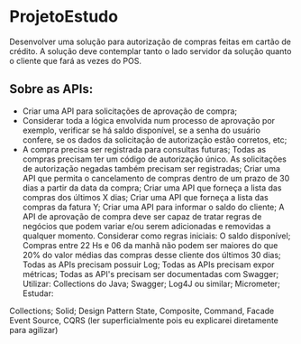 # ProjetoEstudo

Desenvolver uma solução para autorização de compras feitas em cartão de crédito. A solução deve contemplar tanto o lado servidor da solução quanto o cliente que fará as vezes do POS.

## Sobre as APIs:

- Criar uma API para solicitações de aprovação de compra;
- Considerar toda a lógica envolvida num processo de aprovação por exemplo, verificar se há saldo disponível, se a senha do usuário confere, se os dados da solicitação de autorização estão corretos, etc;
- A compra precisa ser registrada para consultas futuras;
Todas as compras precisam ter um código de autorização único. As solicitações de autorização negadas também precisam ser registradas;
Criar uma API que permita o cancelamento de compras dentro de um prazo de 30 dias a partir da data da compra;
Criar uma API que forneça a lista das compras dos últimos X dias;
Criar uma API que forneça a lista das compras da fatura Y;
Criar uma API para informar o saldo do cliente;
A API de aprovação de compra deve ser capaz de tratar regras de negócios que podem variar e/ou serem adicionadas e removidas a qualquer momento.
Considerar como regras iniciais:
O saldo disponível;
Compras entre 22 Hs e 06 da manhã não podem ser maiores do que 20% do valor médias das compras desse cliente dos últimos 30 dias;
Todas as APIs precisam possuir Log;
Todas as APIs precisam expor métricas;
Todas as API's precisam ser documentadas com Swagger;
Utilizar:
Collections do Java;
Swagger;
Log4J ou similar;
Micrometer;
Estudar:

Collections;
Solid;
Design Pattern State, Composite, Command, Facade
Event Source, CQRS (ler superficialmente pois eu explicarei diretamente para agilizar)

